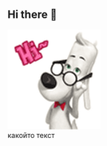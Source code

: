 ## Hi there 👋
<div>
  <div>
<img src= "https://github.com/Astalex-s/Astalex-s/blob/main/cute-dog.gif">
  </div>
  <div> какойто текст
  </div>
</div>
